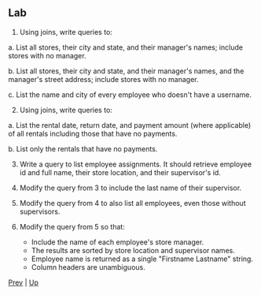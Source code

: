 ## Lab

1. Using joins, write queries to:

  a. List all stores, their city and state, and their manager's names; include stores with no manager.

  b. List all stores, their city and state, and their manager's names, and the manager's street address; include stores with no manager.

  c. List the name and city of every employee who doesn't have a username.

2.  Using joins, write queries to:

  a. List the rental date, return date, and payment amount (where applicable) of all rentals including those that have no payments.

  b. List only the rentals that have no payments.

3. Write a query to list employee assignments. It should retrieve employee id and full name, their store location, and their supervisor's id.

4. Modify the query from 3 to include the last name of their supervisor.

5. Modify the query from 4 to also list all employees, even those without supervisors.

6. Modify the query from 5 so that:

   * Include the name of each employee's store manager.
   * The results are sorted by store location and supervisor names.
   * Employee name is returned as a single "Firstname Lastname" string.
   * Column headers are unambiguous.

[Prev](OtherJoins.md) | [Up](../README.md)
